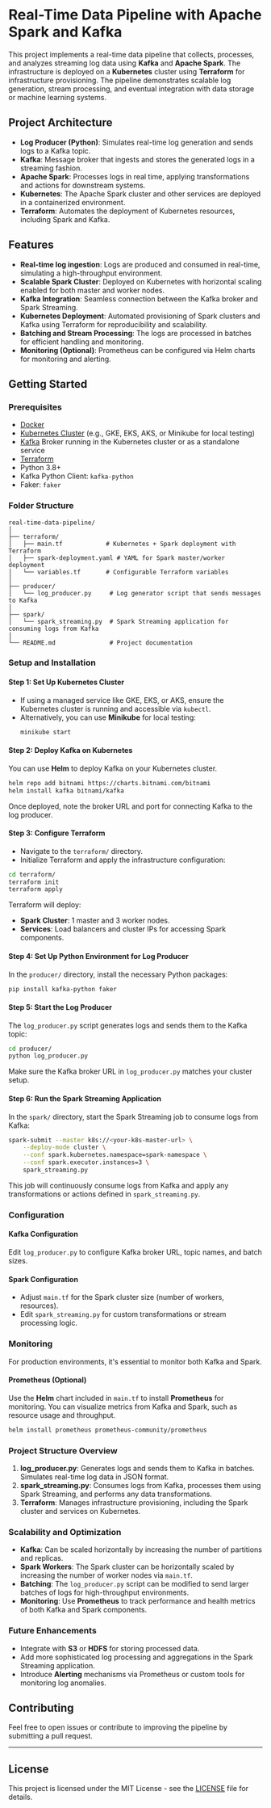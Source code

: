 # Real-Time Data Pipeline with Apache Spark and Kafka

This project implements a real-time data pipeline that collects, processes, and analyzes streaming log data using **Kafka** and **Apache Spark**. The infrastructure is deployed on a **Kubernetes** cluster using **Terraform** for infrastructure provisioning. The pipeline demonstrates scalable log generation, stream processing, and eventual integration with data storage or machine learning systems.

## Project Architecture

- **Log Producer (Python)**: Simulates real-time log generation and sends logs to a Kafka topic.
- **Kafka**: Message broker that ingests and stores the generated logs in a streaming fashion.
- **Apache Spark**: Processes logs in real time, applying transformations and actions for downstream systems.
- **Kubernetes**: The Apache Spark cluster and other services are deployed in a containerized environment.
- **Terraform**: Automates the deployment of Kubernetes resources, including Spark and Kafka.

## Features

- **Real-time log ingestion**: Logs are produced and consumed in real-time, simulating a high-throughput environment.
- **Scalable Spark Cluster**: Deployed on Kubernetes with horizontal scaling enabled for both master and worker nodes.
- **Kafka Integration**: Seamless connection between the Kafka broker and Spark Streaming.
- **Kubernetes Deployment**: Automated provisioning of Spark clusters and Kafka using Terraform for reproducibility and scalability.
- **Batching and Stream Processing**: The logs are processed in batches for efficient handling and monitoring.
- **Monitoring (Optional)**: Prometheus can be configured via Helm charts for monitoring and alerting.

## Getting Started

### Prerequisites

- [Docker](https://www.docker.com/)
- [Kubernetes Cluster](https://kubernetes.io/) (e.g., GKE, EKS, AKS, or Minikube for local testing)
- [Kafka](https://kafka.apache.org/) Broker running in the Kubernetes cluster or as a standalone service
- [Terraform](https://www.terraform.io/)
- Python 3.8+
- Kafka Python Client: `kafka-python`
- Faker: `faker`

### Folder Structure

```
real-time-data-pipeline/
│
├── terraform/
│   ├── main.tf            # Kubernetes + Spark deployment with Terraform
│   ├── spark-deployment.yaml # YAML for Spark master/worker deployment
│   └── variables.tf       # Configurable Terraform variables
│
├── producer/
│   └── log_producer.py     # Log generator script that sends messages to Kafka
│
├── spark/
│   └── spark_streaming.py  # Spark Streaming application for consuming logs from Kafka
│
└── README.md               # Project documentation
```

### Setup and Installation

#### Step 1: Set Up Kubernetes Cluster

- If using a managed service like GKE, EKS, or AKS, ensure the Kubernetes cluster is running and accessible via `kubectl`.
- Alternatively, you can use **Minikube** for local testing:
  ```bash
  minikube start
  ```

#### Step 2: Deploy Kafka on Kubernetes

You can use **Helm** to deploy Kafka on your Kubernetes cluster.

```bash
helm repo add bitnami https://charts.bitnami.com/bitnami
helm install kafka bitnami/kafka
```

Once deployed, note the broker URL and port for connecting Kafka to the log producer.

#### Step 3: Configure Terraform

- Navigate to the `terraform/` directory.
- Initialize Terraform and apply the infrastructure configuration:

```bash
cd terraform/
terraform init
terraform apply
```

Terraform will deploy:
- **Spark Cluster**: 1 master and 3 worker nodes.
- **Services**: Load balancers and cluster IPs for accessing Spark components.

#### Step 4: Set Up Python Environment for Log Producer

In the `producer/` directory, install the necessary Python packages:

```bash
pip install kafka-python faker
```

#### Step 5: Start the Log Producer

The `log_producer.py` script generates logs and sends them to the Kafka topic:

```bash
cd producer/
python log_producer.py
```

Make sure the Kafka broker URL in `log_producer.py` matches your cluster setup.

#### Step 6: Run the Spark Streaming Application

In the `spark/` directory, start the Spark Streaming job to consume logs from Kafka:

```bash
spark-submit --master k8s://<your-k8s-master-url> \
    --deploy-mode cluster \
    --conf spark.kubernetes.namespace=spark-namespace \
    --conf spark.executor.instances=3 \
    spark_streaming.py
```

This job will continuously consume logs from Kafka and apply any transformations or actions defined in `spark_streaming.py`.

### Configuration

#### Kafka Configuration

Edit `log_producer.py` to configure Kafka broker URL, topic names, and batch sizes.

#### Spark Configuration

- Adjust `main.tf` for the Spark cluster size (number of workers, resources).
- Edit `spark_streaming.py` for custom transformations or stream processing logic.

### Monitoring

For production environments, it's essential to monitor both Kafka and Spark.

#### Prometheus (Optional)

Use the **Helm** chart included in `main.tf` to install **Prometheus** for monitoring. You can visualize metrics from Kafka and Spark, such as resource usage and throughput.

```bash
helm install prometheus prometheus-community/prometheus
```

### Project Structure Overview

1. **log_producer.py**: Generates logs and sends them to Kafka in batches. Simulates real-time log data in JSON format.
2. **spark_streaming.py**: Consumes logs from Kafka, processes them using Spark Streaming, and performs any data transformations.
3. **Terraform**: Manages infrastructure provisioning, including the Spark cluster and services on Kubernetes.

### Scalability and Optimization

- **Kafka**: Can be scaled horizontally by increasing the number of partitions and replicas.
- **Spark Workers**: The Spark cluster can be horizontally scaled by increasing the number of worker nodes via `main.tf`.
- **Batching**: The `log_producer.py` script can be modified to send larger batches of logs for high-throughput environments.
- **Monitoring**: Use **Prometheus** to track performance and health metrics of both Kafka and Spark components.

### Future Enhancements

- Integrate with **S3** or **HDFS** for storing processed data.
- Add more sophisticated log processing and aggregations in the Spark Streaming application.
- Introduce **Alerting** mechanisms via Prometheus or custom tools for monitoring log anomalies.

## Contributing

Feel free to open issues or contribute to improving the pipeline by submitting a pull request.

---

## License

This project is licensed under the MIT License - see the [LICENSE](LICENSE) file for details.
